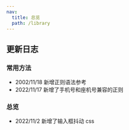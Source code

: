 ```yaml
---
nav:
  title: 总览
  path: /library
---
```


## 更新日志

### 常用方法

- 2002/11/18 新增正则语法参考
- 2022/11/17 新增了手机号和座机号兼容的正则

### 总览

- 2022/11/2 新增了输入框抖动 css
